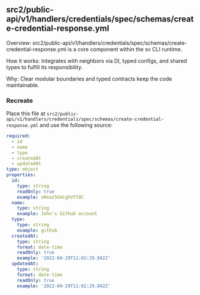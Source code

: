 ## src2/public-api/v1/handlers/credentials/spec/schemas/create-credential-response.yml

Overview: src2/public-api/v1/handlers/credentials/spec/schemas/create-credential-response.yml is a core component within the sv CLI runtime.

How it works: Integrates with neighbors via DI, typed configs, and shared types to fulfill its responsibility.

Why: Clear modular boundaries and typed contracts keep the code maintainable.

### Recreate

Place this file at `src2/public-api/v1/handlers/credentials/spec/schemas/create-credential-response.yml` and use the following source:

```yaml
required:
  - id
  - name
  - type
  - createdAt
  - updatedAt
type: object
properties:
  id:
    type: string
    readOnly: true
    example: vHxaz5UaCghVYl9C
  name:
    type: string
    example: John's Github account
  type:
    type: string
    example: github
  createdAt:
    type: string
    format: date-time
    readOnly: true
    example: '2022-04-29T11:02:29.842Z'
  updatedAt:
    type: string
    format: date-time
    readOnly: true
    example: '2022-04-29T11:02:29.842Z'

```

